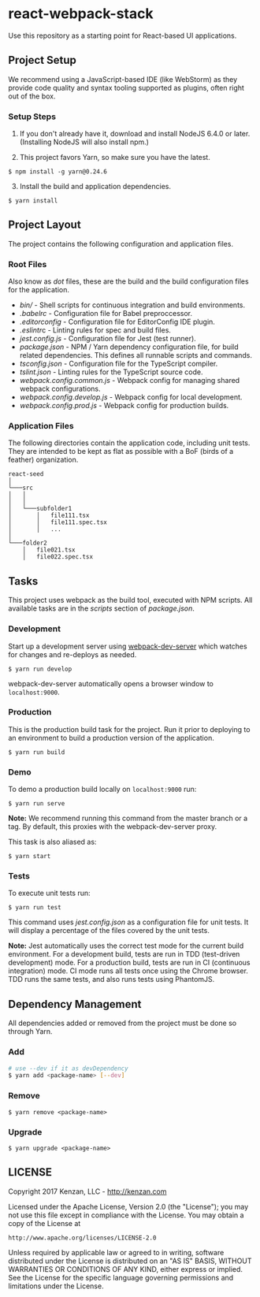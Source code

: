 # react-webpack-stack

Use this repository as a starting point for React-based UI applications.

## Project Setup

We recommend using a JavaScript-based IDE (like WebStorm) as they provide code quality and syntax tooling supported as plugins, often right out of the box.

### Setup Steps

1. If you don't already have it, download and install NodeJS 6.4.0 or later. (Installing NodeJS will also install npm.)

2. This project favors Yarn, so make sure you have the latest.

  ```
  $ npm install -g yarn@0.24.6
  ```

3. Install the build and application dependencies.

  ```
  $ yarn install
  ```

## Project Layout

The project contains the following configuration and application files.

### Root Files

Also know as *dot* files, these are the build and the build configuration files for the application.

 * <i>bin/</i> - Shell scripts for continuous integration and build environments.
 * <i>.babelrc</i> - Configuration file for Babel preproccessor.
 * <i>.editorconfig</i> - Configuration file for EditorConfig IDE plugin.
 * <i>.eslintr</i>c - Linting rules for spec and build files.
 * <i>jest.config.js</i> - Configuration file for Jest (test runner).
 * <i>package.json</i> - NPM / Yarn dependency configuration file, for
 build related dependencies. This defines all runnable scripts and commands.
 * <i>tsconfig.json</i> - Configuration file for the TypeScript compiler.
 * <i>tslint.json</i> - Linting rules for the TypeScript source code.
 * <i>webpack.config.common.js</i> - Webpack config for managing shared webpack configurations.
 * <i>webpack.config.develop.js</i> - Webpack config for local development.
 * <i>webpack.config.prod.js</i> - Webpack config for production builds.

### Application Files

 The following directories contain the application code, including unit tests. They are intended to be kept as flat as possible with a BoF (birds of a feather) organization.

```
react-seed
│
└───src
│   │
│   │
│   └───subfolder1
│       │   file111.tsx
│       │   file111.spec.tsx
│       │   ...
│
└───folder2
    │   file021.tsx
    │   file022.spec.tsx
```

## Tasks

This project uses webpack as the build tool, executed with NPM scripts. All available tasks are in the *scripts* section of *package.json*.

### Development

Start up a development server using
[webpack-dev-server](https://github.com/webpack/webpack-dev-server)
which watches for changes and re-deploys as needed.

```
$ yarn run develop
```

webpack-dev-server automatically opens a browser window to ```localhost:9000```.

### Production

This is the production build task for the project. Run it prior to deploying to an environment to build a production version of the application.

```
$ yarn run build
```

### Demo

To demo a production build locally on ```localhost:9000``` run:

```
$ yarn run serve
```

**Note:** We recommend running this command from the master branch or a tag. By default, this proxies with the webpack-dev-server proxy.

This task is also aliased as:

```
$ yarn start
```

### Tests

To execute unit tests run:

```
$ yarn run test
```

This command uses <i>jest.config.json</i> as a configuration file for unit tests. It will display a percentage of the files covered by the unit tests.

**Note:** Jest automatically uses the correct test mode for the current build environment. For a development build, tests are run in TDD (test-driven development) mode. For a production build, tests are run in CI (continuous integration) mode. CI mode runs all tests once using the Chrome browser. TDD runs the same tests, and also runs tests using PhantomJS.

## Dependency Management

All dependencies added or removed from the project must be done so through Yarn.

### Add

```bash
# use --dev if it as devDependency
$ yarn add <package-name> [--dev]
```

### Remove

```
$ yarn remove <package-name>
```

### Upgrade

```
$ yarn upgrade <package-name>
```

## LICENSE
Copyright 2017 Kenzan, LLC - <http://kenzan.com>

Licensed under the Apache License, Version 2.0 (the "License");
you may not use this file except in compliance with the License.
You may obtain a copy of the License at

    http://www.apache.org/licenses/LICENSE-2.0

Unless required by applicable law or agreed to in writing, software
distributed under the License is distributed on an "AS IS" BASIS,
WITHOUT WARRANTIES OR CONDITIONS OF ANY KIND, either express or implied.
See the License for the specific language governing permissions and
limitations under the License.